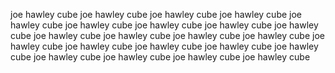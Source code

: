joe hawley cube
joe hawley cube
joe hawley cube
joe hawley cube
joe hawley cube
joe hawley cube
joe hawley cube
joe hawley cube
joe hawley cube
joe hawley cube
joe hawley cube
joe hawley cube
joe hawley cube
joe hawley cube
joe hawley cube
joe hawley cube
joe hawley cube
joe hawley cube
joe hawley cube
joe hawley cube
joe hawley cube
joe hawley cube
